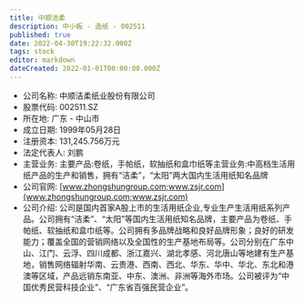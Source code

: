 ```yaml
---
title: 中顺洁柔
description: 中小板 - 造纸 - 002511
published: true
date: 2022-04-30T19:22:32.000Z
tags: stock
editor: markdown
dateCreated: 2022-01-01T00:00:00.000Z
---
```


- 公司名称: 中顺洁柔纸业股份有限公司
- 股票代码: 002511.SZ
- 所在地: 广东 - 中山市
- 成立日期: 1999年05月28日
- 注册资本: 131,245.756万元
- 法定代表人: 刘鹏
- 主营业务: 主要产品:卷纸，手帕纸，软抽纸和盒巾纸等主营业务:中高档生活用纸产品的生产和销售，拥有“洁柔”，“太阳”两大国内生活用纸知名品牌
- 公司官网: [www.zhongshungroup.com;www.zsjr.com](www.zhongshungroup.com;www.zsjr.com)
- 公司介绍: 公司是国内首家A股上市的生活用纸企业,专业生产生活用纸系列产品。公司拥有“洁柔”、“太阳”等国内生活用纸知名品牌，主要产品为卷纸、手帕纸、软抽纸和盒巾纸等。公司拥有多品牌战略和良好品牌形象；良好的研发能力；覆盖全国的营销网络以及全国性的生产基地布局等。公司分别在广东中山、江门、云浮、四川成都、浙江嘉兴、湖北孝感、河北唐山等地建有生产基地，销售网络辐射华南、云贵港、西南、西北、华东、华中、华北、东北和港澳等区域，产品远销东南亚、中东、澳洲、非洲等海外市场。公司被评为“中国优秀民营科技企业”、“广东省百强民营企业”。


